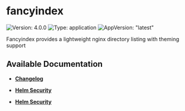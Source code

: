 # fancyindex

![Version: 4.0.0](https://img.shields.io/badge/Version-4.0.0-informational?style=flat-square) ![Type: application](https://img.shields.io/badge/Type-application-informational?style=flat-square) ![AppVersion: "latest"](https://img.shields.io/badge/AppVersion-"latest"-informational?style=flat-square)

Fancyindex provides a lightweight nginx directory listing with theming support

## Available Documentation

- [**Changelog**](CHANGELOG)

- [**Helm Security**](container-security)

- [**Helm Security**](helm-security)

